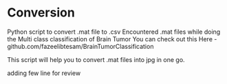 # Conversion
Python script to convert .mat file to .csv
Encountered .mat files while doing the Multi class classification of Brain Tumor 
You can check out this Here - github.com/fazeelibtesam/BrainTumorClassification

This script will help you to convert .mat files into jpg in one go.



adding few line for review
